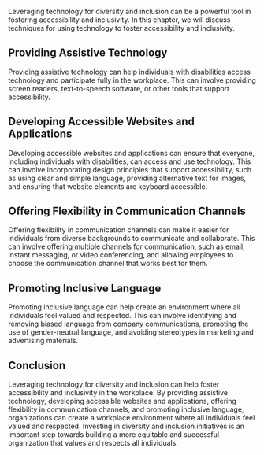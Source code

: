 
Leveraging technology for diversity and inclusion can be a powerful tool in fostering accessibility and inclusivity. In this chapter, we will discuss techniques for using technology to foster accessibility and inclusivity.

Providing Assistive Technology
------------------------------

Providing assistive technology can help individuals with disabilities access technology and participate fully in the workplace. This can involve providing screen readers, text-to-speech software, or other tools that support accessibility.

Developing Accessible Websites and Applications
-----------------------------------------------

Developing accessible websites and applications can ensure that everyone, including individuals with disabilities, can access and use technology. This can involve incorporating design principles that support accessibility, such as using clear and simple language, providing alternative text for images, and ensuring that website elements are keyboard accessible.

Offering Flexibility in Communication Channels
----------------------------------------------

Offering flexibility in communication channels can make it easier for individuals from diverse backgrounds to communicate and collaborate. This can involve offering multiple channels for communication, such as email, instant messaging, or video conferencing, and allowing employees to choose the communication channel that works best for them.

Promoting Inclusive Language
----------------------------

Promoting inclusive language can help create an environment where all individuals feel valued and respected. This can involve identifying and removing biased language from company communications, promoting the use of gender-neutral language, and avoiding stereotypes in marketing and advertising materials.

Conclusion
----------

Leveraging technology for diversity and inclusion can help foster accessibility and inclusivity in the workplace. By providing assistive technology, developing accessible websites and applications, offering flexibility in communication channels, and promoting inclusive language, organizations can create a workplace environment where all individuals feel valued and respected. Investing in diversity and inclusion initiatives is an important step towards building a more equitable and successful organization that values and respects all individuals.
